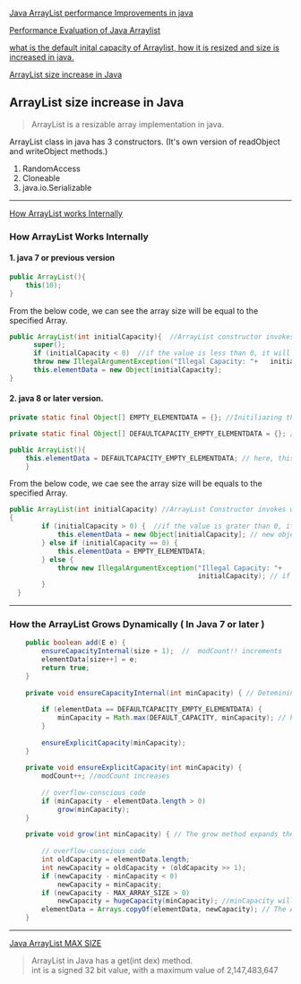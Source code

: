 [Java ArrayList performance Improvements in java](https://javarevisited.blogspot.com/2014/07/java-optimization-empty-arraylist-and-Hashmap-cost-less-memory-jdk-17040-update.html#axzz7hgQljeQT)

[Performance Evaluation of Java Arraylist](https://medium.com/@malith.jayasinghe/a-performance-evaluation-of-java-arraylist-f097582b5c4d)

[what is the default inital capacity of Arraylist, how it is resized and size is increased in java.](https://www.javamadesoeasy.com/2015/12/what-is-default-initial-capacity-of_6.html)


[ArrayList size increase in Java](https://moicapnhap.com/arraylist-size-increase-in-java)

## ArrayList size increase in Java

> ArrayList is a resizable array implementation in java. 

ArrayList class in java has 3 constructors. (It's own version of readObject and writeObject methods.)
1. RandomAccess
2. Cloneable
3. java.io.Serializable

--- 

[How ArrayList works Internally](https://www.javatpoint.com/arraylist-implementation-in-java)

### How ArrayList Works Internally

#### 1. java 7 or previous version

```java
public ArrayList(){
    this(10);
}
```


From the below code, we can see the array size will be equal to the specified Array.
```JAVA
public ArrayList(int initialCapacity){  //ArrayList constructor invokes with the intialCapacity argument for the specified Array  
      super();  
      if (initialCapacity < 0)  //if the value is less than 0, it will throw IllegalArgumentException  
      throw new IllegalArgumentException("Illegal Capacity: "+   initialCapacity);  
      this.elementData = new Object[initialCapacity];  
}  
```


#### 2. java 8 or later version.

```JAVA
private static final Object[] EMPTY_ELEMENTDATA = {}; //Initiliazing the arraylist EMPTY_ELEMENTDATA  
```

```java
private static final Object[] DEFAULTCAPACITY_EMPTY_ELEMENTDATA = {}; // Initializing it with the default capacity 10 

public ArrayList(){
    this.elementData = DEFAULTCAPACITY_EMPTY_ELEMENTDATA; // here, this keyword is returning the instance of ArrayList  
    }  

```

From the below code, we cae see the array size will be equals to the specified Array.
```java
public ArrayList(int initialCapacity) //ArrayList Constructor invokes with the initialCapacity argument for the initial Array  
{
        if (initialCapacity > 0) {  //if the value is grater than 0, it will create a new object  
            this.elementData = new Object[initialCapacity]; // new object creation  
        } else if (initialCapacity == 0) {  
            this.elementData = EMPTY_ELEMENTDATA;  
        } else {  
            throw new IllegalArgumentException("Illegal Capacity: "+  
                                               initialCapacity); // if the value is <= 0, it will throw an IllegalArgumentException  
        }  
  }  
```

---

### How the ArrayList Grows Dynamically ( In Java 7 or later )

```java
    public boolean add(E e) {  
        ensureCapacityInternal(size + 1);  //  modCount!! increments  
        elementData[size++] = e;  
        return true;  
    }  
      
    private void ensureCapacityInternal(int minCapacity) { // Detemining the current size of occupied elements  
  
        if (elementData == DEFAULTCAPACITY_EMPTY_ELEMENTDATA) {  
            minCapacity = Math.max(DEFAULT_CAPACITY, minCapacity); // here, Math.max will  return the maximum or largest value from the given arguments DEFAULT_CAPACITY AND minCapacity  
        }  
   
        ensureExplicitCapacity(minCapacity);  
    }  
      
    private void ensureExplicitCapacity(int minCapacity) {  
        modCount++; //modCount increases  
   
        // overflow-conscious code  
        if (minCapacity - elementData.length > 0)  
            grow(minCapacity);  
    }  
      
    private void grow(int minCapacity) { // The grow method expands the size of the Array  
  
        // overflow-conscious code  
        int oldCapacity = elementData.length;  
        int newCapacity = oldCapacity + (oldCapacity >> 1);  
        if (newCapacity - minCapacity < 0)  
            newCapacity = minCapacity;  
        if (newCapacity - MAX_ARRAY_SIZE > 0)  
            newCapacity = hugeCapacity(minCapacity); //minCapacity will be close to the size of the array  
        elementData = Arrays.copyOf(elementData, newCapacity); // The Arrays.copyOf will copy the specified array  
    }  
```

---

[Java ArrayList MAX SIZE](https://www.javaprogramto.com/2021/12/java-list-or-arraylist-max-size.html)

> ArrayList in Java has a get(int dex) method. <br>
> int is a signed 32 bit value, with a maximum value of 2,147,483,647

